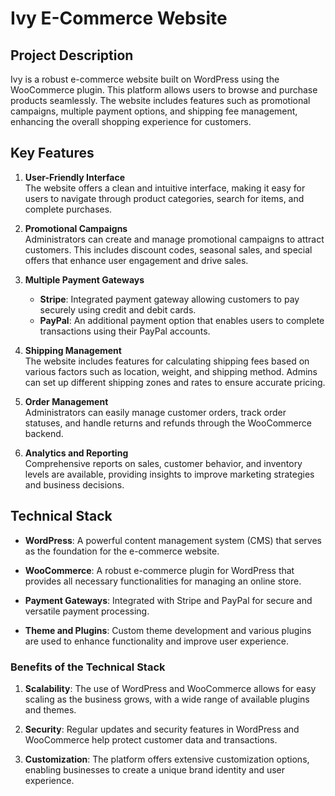 # Ivy E-Commerce Website

## Project Description

Ivy is a robust e-commerce website built on WordPress using the WooCommerce plugin. This platform allows users to browse and purchase products seamlessly. The website includes features such as promotional campaigns, multiple payment options, and shipping fee management, enhancing the overall shopping experience for customers.

## Key Features

1. **User-Friendly Interface**  
   The website offers a clean and intuitive interface, making it easy for users to navigate through product categories, search for items, and complete purchases.

2. **Promotional Campaigns**  
   Administrators can create and manage promotional campaigns to attract customers. This includes discount codes, seasonal sales, and special offers that enhance user engagement and drive sales.

3. **Multiple Payment Gateways**  
   - **Stripe**: Integrated payment gateway allowing customers to pay securely using credit and debit cards.
   - **PayPal**: An additional payment option that enables users to complete transactions using their PayPal accounts.

4. **Shipping Management**  
   The website includes features for calculating shipping fees based on various factors such as location, weight, and shipping method. Admins can set up different shipping zones and rates to ensure accurate pricing.

5. **Order Management**  
   Administrators can easily manage customer orders, track order statuses, and handle returns and refunds through the WooCommerce backend.

6. **Analytics and Reporting**  
   Comprehensive reports on sales, customer behavior, and inventory levels are available, providing insights to improve marketing strategies and business decisions.

## Technical Stack

- **WordPress**: A powerful content management system (CMS) that serves as the foundation for the e-commerce website.
  
- **WooCommerce**: A robust e-commerce plugin for WordPress that provides all necessary functionalities for managing an online store.

- **Payment Gateways**: Integrated with Stripe and PayPal for secure and versatile payment processing.

- **Theme and Plugins**: Custom theme development and various plugins are used to enhance functionality and improve user experience.

### Benefits of the Technical Stack

1. **Scalability**: The use of WordPress and WooCommerce allows for easy scaling as the business grows, with a wide range of available plugins and themes.

2. **Security**: Regular updates and security features in WordPress and WooCommerce help protect customer data and transactions.

3. **Customization**: The platform offers extensive customization options, enabling businesses to create a unique brand identity and user experience.

